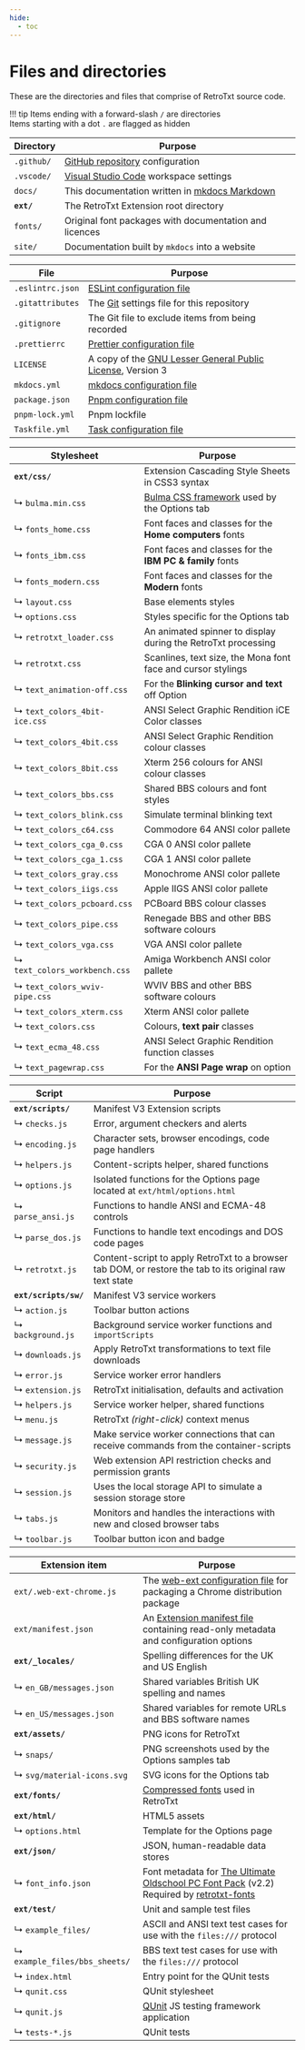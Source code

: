 ```yaml
---
hide:
  - toc
---
```

# Files and directories

These are the directories and files that comprise of RetroTxt source code.

!!! tip
    Items ending with a forward-slash `/` are directories<br>
    Items starting with a dot `.` are flagged as hidden

| Directory | Purpose |
| -- | -- |
| `.github/` | [GitHub repository](https://github.com/bengarrett/RetroTxt) configuration |
| `.vscode/` | [Visual Studio Code](https://code.visualstudio.com) workspace settings |
| `docs/` | This documentation written in [mkdocs Markdown](https://www.mkdocs.org/) |
| **`ext/`** | The RetroTxt Extension root directory |
| `fonts/` | Original font packages with documentation and licences
| `site/` | Documentation built by `mkdocs` into a website |

| File | Purpose |
| -- | -- |
| `.eslintrc.json` | [ESLint configuration file](https://eslint.org/docs/user-guide/configuring) |
| `.gitattributes` | The [Git](https://git-scm.com) settings file for this repository |
| `.gitignore` | The Git file to exclude items from being recorded |
| `.prettierrc` | [Prettier configuration file](https://prettier.io/) |
| `LICENSE` | A copy of the [GNU Lesser General Public License](http://www.gnu.org/licenses/lgpl-3.0.en.html), Version 3 |
| `mkdocs.yml` | [mkdocs configuration file](https://www.mkdocs.org/) |
| `package.json` | [Pnpm configuration file](https://pnpm.io/) |
| `pnpm-lock.yml` | Pnpm lockfile |
| `Taskfile.yml` | [Task configuration file](https://taskfile.dev) |

| Stylesheet | Purpose |
| -- | -- |
| **`ext/css/`** | Extension Cascading Style Sheets in CSS3 syntax |
| ↳ `bulma.min.css` | [Bulma CSS framework](https://bulma.io) used by the Options tab |
| ↳ `fonts_home.css` | Font faces and classes for the **Home computers** fonts |
| ↳ `fonts_ibm.css` | Font faces and classes for the **IBM PC & family** fonts |
| ↳ `fonts_modern.css` | Font faces and classes for the **Modern** fonts |
| ↳ `layout.css` | Base elements styles |
| ↳ `options.css` | Styles specific for the Options tab |
| ↳ `retrotxt_loader.css` | An animated spinner to display during the RetroTxt processing |
| ↳ `retrotxt.css` | Scanlines, text size, the Mona font face and cursor stylings |
| ↳ `text_animation-off.css` | For the **Blinking cursor and text** off Option |
| ↳ `text_colors_4bit-ice.css` | ANSI Select Graphic Rendition iCE Color classes |
| ↳ `text_colors_4bit.css` | ANSI Select Graphic Rendition colour classes |
| ↳ `text_colors_8bit.css` | Xterm 256 colours for ANSI colour classes |
| ↳ `text_colors_bbs.css` | Shared BBS colours and font styles |
| ↳ `text_colors_blink.css` | Simulate terminal blinking text |
| ↳ `text_colors_c64.css` | Commodore 64 ANSI color pallete |
| ↳ `text_colors_cga_0.css` | CGA 0 ANSI color pallete |
| ↳ `text_colors_cga_1.css` | CGA 1 ANSI color pallete |
| ↳ `text_colors_gray.css` | Monochrome ANSI color pallete |
| ↳ `text_colors_iigs.css` | Apple IIGS ANSI color pallete |
| ↳ `text_colors_pcboard.css` | PCBoard BBS colour classes |
| ↳ `text_colors_pipe.css` | Renegade BBS and other BBS software colours |
| ↳ `text_colors_vga.css` | VGA ANSI color pallete |
| ↳ `text_colors_workbench.css` | Amiga Workbench ANSI color pallete |
| ↳ `text_colors_wviv-pipe.css` | WVIV BBS and other BBS software colours |
| ↳ `text_colors_xterm.css` | Xterm ANSI color pallete |
| ↳ `text_colors.css` | Colours, **text pair** classes |
| ↳ `text_ecma_48.css` | ANSI Select Graphic Rendition function classes |
| ↳ `text_pagewrap.css` | For the **ANSI Page wrap** on option |

| Script | Purpose |
| -- | -- |
| **`ext/scripts/`** | Manifest V3 Extension scripts |
| ↳ `checks.js` | Error, argument checkers and alerts |
| ↳ `encoding.js` | Character sets, browser encodings, code page handlers |
| ↳ `helpers.js` | Content-scripts helper, shared functions |
| ↳ `options.js` | Isolated functions for the Options page located at `ext/html/options.html` |
| ↳ `parse_ansi.js` | Functions to handle ANSI and ECMA-48 controls |
| ↳ `parse_dos.js` | Functions to handle text encodings and DOS code pages |
| ↳ `retrotxt.js` | Content-script to apply RetroTxt to a browser tab DOM, or restore the tab to its original raw text state |
| **`ext/scripts/sw/`** | Manifest V3 service workers |
| ↳ `action.js` | Toolbar button actions |
| ↳ `background.js` | Background service worker functions and `importScripts` |
| ↳ `downloads.js` | Apply RetroTxt transformations to text file downloads |
| ↳ `error.js` | Service worker error handlers |
| ↳ `extension.js` | RetroTxt initialisation, defaults and activation |
| ↳ `helpers.js` | Service worker helper, shared functions |
| ↳ `menu.js` | RetroTxt _(right-click)_ context menus |
| ↳ `message.js` | Make service worker connections that can receive commands from the container-scripts |
| ↳ `security.js` | Web extension API restriction checks and permission grants |
| ↳ `session.js` | Uses the local storage API to simulate a session storage store |
| ↳ `tabs.js` | Monitors and handles the interactions with new and closed browser tabs |
| ↳ `toolbar.js` | Toolbar button icon and badge |

| Extension item | Purpose |
| -- | -- |
| `ext/.web-ext-chrome.js` | The [web-ext configuration file](https://developer.mozilla.org/en-US/docs/Mozilla/Add-ons/WebExtensions/Getting_started_with_web-ext#Setting_option_defaults_in_a_configuration_file) for packaging a Chrome distribution package |
| `ext/manifest.json` | An [Extension manifest file](https://developer.mozilla.org/en-US/docs/Mozilla/Add-ons/WebExtensions/manifest.json) containing read-only metadata and configuration options |
| **`ext/_locales/`** | Spelling differences for the UK and US English |
|  ↳ `en_GB/messages.json` | Shared variables British UK spelling and names |
|  ↳ `en_US/messages.json` | Shared variables for remote URLs and BBS software names |
| **`ext/assets/`** | PNG icons for RetroTxt |
|  ↳ `snaps/` | PNG screenshots used by the Options samples tab |
|  ↳ `svg/material-icons.svg` | SVG icons for the Options tab |
| **`ext/fonts/`** | [Compressed fonts](https://developer.mozilla.org/en-US/docs/Web/Guide/WOFF) used in RetroTxt |
| **`ext/html/`** | HTML5 assets |
| ↳ `options.html` | Template for the Options page |
| **`ext/json/`** | JSON, human-readable data stores |
| ↳ `font_info.json` | Font metadata for [The Ultimate Oldschool PC Font Pack](https://int10h.org/oldschool-pc-fonts/) (v2.2)<br>Required by [retrotxt-fonts](https://github.com/bengarrett/retrotxt-fonts) |
| **`ext/test/`** | Unit and sample test files |
| ↳ `example_files/` | ASCII and ANSI text test cases for use with the `files:///` protocol |
| ↳ `example_files/bbs_sheets/` | BBS text test cases for use with the `files:///` protocol |
| ↳ `index.html` | Entry point for the QUnit tests |
| ↳ `qunit.css` | QUnit stylesheet |
| ↳ `qunit.js` | [QUnit](https://qunitjs.com) JS testing framework application |
| ↳ `tests-*.js` | QUnit tests |
